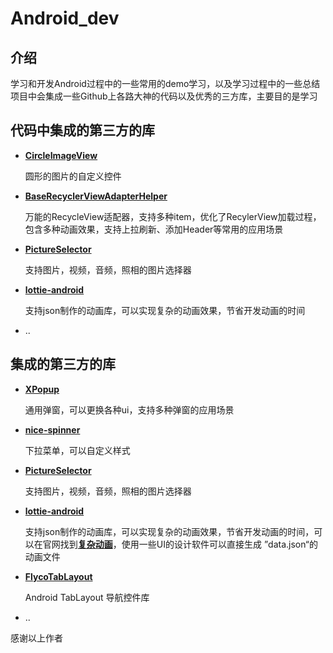 # Android_dev

## 介绍

学习和开发Android过程中的一些常用的demo学习，以及学习过程中的一些总结
项目中会集成一些Github上各路大神的代码以及优秀的三方库，主要目的是学习


## 代码中集成的第三方的库

- [**CircleImageView**](https://github.com/hdodenhof/CircleImageView)

  圆形的图片的自定义控件

- [**BaseRecyclerViewAdapterHelper**](https://github.com/CymChad/BaseRecyclerViewAdapterHelper)

  万能的RecycleView适配器，支持多种item，优化了RecylerView加载过程，包含多种动画效果，支持上拉刷新、添加Header等常用的应用场景

- [**PictureSelector**](https://github.com/LuckSiege/PictureSelector)

  支持图片，视频，音频，照相的图片选择器

- [**lottie-android**](https://github.com/airbnb/lottie-android)

  支持json制作的动画库，可以实现复杂的动画效果，节省开发动画的时间

- ..


## 集成的第三方的库

- [**XPopup**](https://github.com/yang448189597/XPopup)

  通用弹窗，可以更换各种ui，支持多种弹窗的应用场景

- [**nice-spinner**](https://github.com/arcadefire/nice-spinner)

  下拉菜单，可以自定义样式

- [**PictureSelector**](https://github.com/LuckSiege/PictureSelector)

  支持图片，视频，音频，照相的图片选择器

- [**lottie-android**](https://github.com/airbnb/lottie-android)

  支持json制作的动画库，可以实现复杂的动画效果，节省开发动画的时间，可以在官网找到[**复杂动画**](https://lottiefiles.com/?lang=zh_CN)，使用一些UI的设计软件可以直接生成 ”data.json“的动画文件

- [**FlycoTabLayout**](https://github.com/H07000223/FlycoTabLayout)

  Android TabLayout 导航控件库

- ..

感谢以上作者






